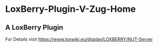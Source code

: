 # LoxBerry-Plugin-V-Zug-Home
A LoxBerry Plugin
-
For Details visit https://www.loxwiki.eu/display/LOXBERRY/NUT-Server